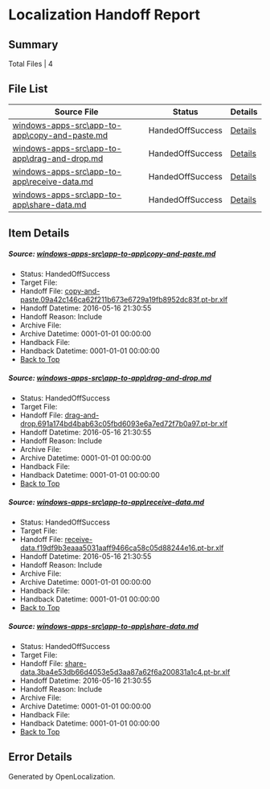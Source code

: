 # <a name='report-top'></a> Localization Handoff Report

## Summary
 Total Files | 4

## File List
 Source File | Status | Details 
 ----------- | ------ | ------- 
 [windows-apps-src\app-to-app\copy-and-paste.md](https://github.com/Microsoft/windows-apps/blob/d9a25bcc889ebc7e55e484f2202a8f42c38bfb21/windows-apps-src/app-to-app/copy-and-paste.md) | HandedOffSuccess | [Details](#7001b3f5719b1deab22044b822466c9b358d52c0128)
 [windows-apps-src\app-to-app\drag-and-drop.md](https://github.com/Microsoft/windows-apps/blob/d9a25bcc889ebc7e55e484f2202a8f42c38bfb21/windows-apps-src/app-to-app/drag-and-drop.md) | HandedOffSuccess | [Details](#acf6fa35c2620de9fc11a83cb5c5ec3916067ad4129)
 [windows-apps-src\app-to-app\receive-data.md](https://github.com/Microsoft/windows-apps/blob/d9a25bcc889ebc7e55e484f2202a8f42c38bfb21/windows-apps-src/app-to-app/receive-data.md) | HandedOffSuccess | [Details](#7be3d9b9d24419e9238f6de56f17d4cd1732a897131)
 [windows-apps-src\app-to-app\share-data.md](https://github.com/Microsoft/windows-apps/blob/d9a25bcc889ebc7e55e484f2202a8f42c38bfb21/windows-apps-src/app-to-app/share-data.md) | HandedOffSuccess | [Details](#2df3ad6ef692c3834cb6d2fc5fbc43bd6d876f4c132)

## Item Details
##### <a name='7001b3f5719b1deab22044b822466c9b358d52c0128'></a> Source: [windows-apps-src\app-to-app\copy-and-paste.md](https://github.com/Microsoft/windows-apps/blob/d9a25bcc889ebc7e55e484f2202a8f42c38bfb21/windows-apps-src/app-to-app/copy-and-paste.md)
* Status: HandedOffSuccess
* Target File: 
* Handoff File: [copy-and-paste.09a42c146ca62f211b673e6729a19fb8952dc83f.pt-br.xlf](https://github.com/Microsoft/WDG.handoff/blob/f113abe35de5ba8e0f1ed38b128ff5a921bc225c/ol-handoff/Microsoft/windows-apps.pt-br/master/copy-and-paste.09a42c146ca62f211b673e6729a19fb8952dc83f.pt-br.xlf)
* Handoff Datetime: 2016-05-16 21:30:55
* Handoff Reason: Include
* Archive File: 
* Archive Datetime: 0001-01-01 00:00:00
* Handback File: 
* Handback Datetime: 0001-01-01 00:00:00
* [Back to Top](#report-top)

##### <a name='acf6fa35c2620de9fc11a83cb5c5ec3916067ad4129'></a> Source: [windows-apps-src\app-to-app\drag-and-drop.md](https://github.com/Microsoft/windows-apps/blob/d9a25bcc889ebc7e55e484f2202a8f42c38bfb21/windows-apps-src/app-to-app/drag-and-drop.md)
* Status: HandedOffSuccess
* Target File: 
* Handoff File: [drag-and-drop.691a174bd4bab63c05fbd6093e6a7ed72f7b0a97.pt-br.xlf](https://github.com/Microsoft/WDG.handoff/blob/f113abe35de5ba8e0f1ed38b128ff5a921bc225c/ol-handoff/Microsoft/windows-apps.pt-br/master/drag-and-drop.691a174bd4bab63c05fbd6093e6a7ed72f7b0a97.pt-br.xlf)
* Handoff Datetime: 2016-05-16 21:30:55
* Handoff Reason: Include
* Archive File: 
* Archive Datetime: 0001-01-01 00:00:00
* Handback File: 
* Handback Datetime: 0001-01-01 00:00:00
* [Back to Top](#report-top)

##### <a name='7be3d9b9d24419e9238f6de56f17d4cd1732a897131'></a> Source: [windows-apps-src\app-to-app\receive-data.md](https://github.com/Microsoft/windows-apps/blob/d9a25bcc889ebc7e55e484f2202a8f42c38bfb21/windows-apps-src/app-to-app/receive-data.md)
* Status: HandedOffSuccess
* Target File: 
* Handoff File: [receive-data.f19df9b3eaaa5031aaff9466ca58c05d88244e16.pt-br.xlf](https://github.com/Microsoft/WDG.handoff/blob/f113abe35de5ba8e0f1ed38b128ff5a921bc225c/ol-handoff/Microsoft/windows-apps.pt-br/master/receive-data.f19df9b3eaaa5031aaff9466ca58c05d88244e16.pt-br.xlf)
* Handoff Datetime: 2016-05-16 21:30:55
* Handoff Reason: Include
* Archive File: 
* Archive Datetime: 0001-01-01 00:00:00
* Handback File: 
* Handback Datetime: 0001-01-01 00:00:00
* [Back to Top](#report-top)

##### <a name='2df3ad6ef692c3834cb6d2fc5fbc43bd6d876f4c132'></a> Source: [windows-apps-src\app-to-app\share-data.md](https://github.com/Microsoft/windows-apps/blob/d9a25bcc889ebc7e55e484f2202a8f42c38bfb21/windows-apps-src/app-to-app/share-data.md)
* Status: HandedOffSuccess
* Target File: 
* Handoff File: [share-data.3ba4e53db66d4053e5d3aa87a62f6a200831a1c4.pt-br.xlf](https://github.com/Microsoft/WDG.handoff/blob/f113abe35de5ba8e0f1ed38b128ff5a921bc225c/ol-handoff/Microsoft/windows-apps.pt-br/master/share-data.3ba4e53db66d4053e5d3aa87a62f6a200831a1c4.pt-br.xlf)
* Handoff Datetime: 2016-05-16 21:30:55
* Handoff Reason: Include
* Archive File: 
* Archive Datetime: 0001-01-01 00:00:00
* Handback File: 
* Handback Datetime: 0001-01-01 00:00:00
* [Back to Top](#report-top)


## Error Details

Generated by OpenLocalization.
